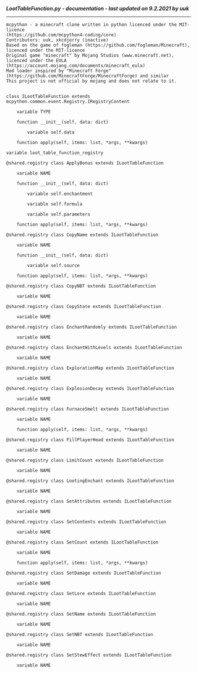***LootTableFunction.py - documentation - last updated on 9.2.2021 by uuk***
___

    mcpython - a minecraft clone written in python licenced under the MIT-licence 
    (https://github.com/mcpython4-coding/core)
    Contributors: uuk, xkcdjerry (inactive)
    Based on the game of fogleman (https://github.com/fogleman/Minecraft), licenced under the MIT-licence
    Original game "minecraft" by Mojang Studios (www.minecraft.net), licenced under the EULA
    (https://account.mojang.com/documents/minecraft_eula)
    Mod loader inspired by "Minecraft Forge" (https://github.com/MinecraftForge/MinecraftForge) and similar
    This project is not official by mojang and does not relate to it.


    class ILootTableFunction extends mcpython.common.event.Registry.IRegistryContent

        variable TYPE

        function __init__(self, data: dict)

            variable self.data

        function apply(self, items: list, *args, **kwargs)

    variable loot_table_function_registry

    @shared.registry class ApplyBonus extends ILootTableFunction

        variable NAME

        function __init__(self, data: dict)

            variable self.enchantment

            variable self.formula

            variable self.parameters

        function apply(self, items: list, *args, **kwargs)

    @shared.registry class CopyName extends ILootTableFunction

        variable NAME

        function __init__(self, data: dict)

            variable self.source

        function apply(self, items: list, *args, **kwargs)

    @shared.registry class CopyNBT extends ILootTableFunction

        variable NAME

    @shared.registry class CopyState extends ILootTableFunction

        variable NAME

    @shared.registry class EnchantRandomly extends ILootTableFunction

        variable NAME

    @shared.registry class EnchantWithLevels extends ILootTableFunction

        variable NAME

    @shared.registry class ExplorationMap extends ILootTableFunction

        variable NAME

    @shared.registry class ExplosionDecay extends ILootTableFunction

        variable NAME

    @shared.registry class FurnaceSmelt extends ILootTableFunction

        variable NAME

        function apply(self, items: list, *args, **kwargs)

    @shared.registry class FillPlayerHead extends ILootTableFunction

        variable NAME

    @shared.registry class LimitCount extends ILootTableFunction

        variable NAME

    @shared.registry class LootingEnchant extends ILootTableFunction

        variable NAME

    @shared.registry class SetAttributes extends ILootTableFunction

        variable NAME

    @shared.registry class SetContents extends ILootTableFunction

        variable NAME

    @shared.registry class SetCount extends ILootTableFunction

        variable NAME

        function apply(self, items: list, *args, **kwargs)

    @shared.registry class SetDamage extends ILootTableFunction

        variable NAME

    @shared.registry class SetLore extends ILootTableFunction

        variable NAME

    @shared.registry class SetName extends ILootTableFunction

        variable NAME

    @shared.registry class SetNBT extends ILootTableFunction

        variable NAME

    @shared.registry class SetStewEffect extends ILootTableFunction

        variable NAME